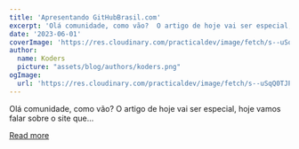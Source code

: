 ```yaml
---
title: 'Apresentando GitHubBrasil.com'
excerpt: 'Olá comunidade, como vão?  O artigo de hoje vai ser especial, hoje vamos falar sobre o site que...'
date: '2023-06-01'
coverImage: 'https://res.cloudinary.com/practicaldev/image/fetch/s--uSqQ0TJP--/c_imagga_scale,f_auto,fl_progressive,h_420,q_auto,w_1000/https://dev-to-uploads.s3.amazonaws.com/uploads/articles/3ef3tu7wn0naom2m7svt.png'
author:
  name: Koders
  picture: "assets/blog/authors/koders.png"
ogImage:
  url: 'https://res.cloudinary.com/practicaldev/image/fetch/s--uSqQ0TJP--/c_imagga_scale,f_auto,fl_progressive,h_420,q_auto,w_1000/https://dev-to-uploads.s3.amazonaws.com/uploads/articles/3ef3tu7wn0naom2m7svt.png'
---
```


Olá comunidade, como vão?  O artigo de hoje vai ser especial, hoje vamos falar sobre o site que...

[Read more](https://dev.to/github/apresentando-githubbrasilcom-d32)
